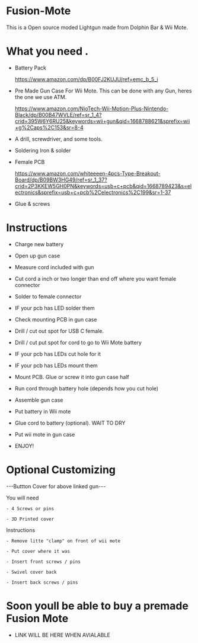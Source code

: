 # Fusion-Mote

This is a Open source moded Lightgun made from Dolphin Bar & Wii Mote.


# What you need .

   - Battery Pack
      
      https://www.amazon.com/dp/B00FJ2KUJU/ref=emc_b_5_i

   - Pre Made Gun Case For Wii Mote. This can be done with any Gun, heres the one we use ATM.

      https://www.amazon.com/NioTech-Wii-Motion-Plus-Nintendo-Black/dp/B00B47WVLE/ref=sr_1_4?crid=395W6Y6RU25&keywords=wii+gun&qid=1668788621&sprefix=wii+g%2Caps%2C153&sr=8-4
      
   - A drill, screwdriver, and some tools.

   - Soldering Iron & solder

   - Female PCB

     https://www.amazon.com/whiteeeen-4pcs-Type-Breakout-Board/dp/B09BW3HG49/ref=sr_1_37?crid=2P3KKEW5GH0PN&keywords=usb+c+pcb&qid=1668789423&s=electronics&sprefix=usb+c+pcb%2Celectronics%2C199&sr=1-37

   - Glue & screws



# Instructions 

- Charge new battery

- Open up gun case 

- Measure cord included with gun

- Cut cord a inch or two longer than end off where you want female connector

- Solder to female connector 

- IF your pcb has LED solder them

- Check mounting PCB in gun case

- Drill / cut out spot for USB C female.

- Drill / cut put spot for cord to go to Wii Mote battery

- IF your pcb has LEDs cut hole for it 

- IF your pcb has LEDs mount them 

- Mount PCB. Glue or screw it into gun case half

- Run cord through battery hole (depends how you cut hole)

- Assemble gun case 

- Put battery in Wii mote 

- Glue cord to battery (optional). WAIT TO DRY 

- Put wii mote in gun case

- ENJOY!


# Optional Customizing


---Buttton Cover for above linked gun---

You will need

    - 4 Screws or pins 

    - 3D Printed cover

Instructions

    - Remove litte "clamp" on front of wii mote

    - Put cover where it was

    - Insert front screws / pins
    
    - Swivel cover back
    
    - Insert back screws / pins




# Soon youll be able to buy a premade Fusion Mote

- LINK WILL BE HERE WHEN AVIALABLE 
